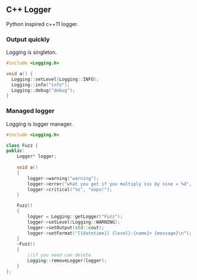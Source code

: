 C++ Logger
----------

Python inspired c++11 logger.


### Output quickly

Logging is singleton.

```c++
#include <Logging.h>

void a() {
  Logging::setLevel(Logging::INFO);
  Logging::info("info");
  Logging::debug("debug");
}
```

### Managed logger

Logging is logger manager.

```c++
#include <Logging.h>

class Fuzz {
public:
    Logger* logger;
    
    void a()
    {
        logger->warning("warning");
        logger->error("what you get if you multiply six by nine = %d", 42);
        logger->critical("%s", "oops!");
    }

    Fuzz()
    {
        logger = Logging::getLogger("Fuzz");
        logger->setLevel(Logging::WARNING);
        logger->setOutput(std::cout);
        logger->setFormat("[{datetime}] {level}:{name}> {message}\n");
    }
    ~Fuzz()
    {
        //if you need can delete
        Logging::removeLogger(logger);
    }
};

```


